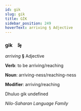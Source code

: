 ```yaml
---
id: gik
slug: gik
title: GİK
sidebar_position: 249
hoverText: arriving § Adjective
---
```


### gik&emsp;<span kind="abugida">ꜿ̑ɟ</span>

*arriving* **§** Adjective

**Verb**: to be arriving/reaching

**Noun**: arriving-ness/reaching-ness

**Modifier**: arriving/reaching

Dhuluo gik undefined

*Nilo-Saharan Language Family*